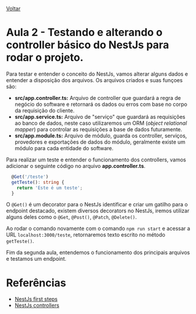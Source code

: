 [Voltar](../README.md)

# Aula 2 - Testando e alterando o controller básico do NestJs para rodar o projeto.

Para testar e entender o conceito do NestJs, vamos alterar alguns dados e entender a disposição dos arquivos. Os arquivos criados e suas funçoes são:

- **src/app.controller.ts:** Arquivo de controller que guardará a regra de negócio do software e retornará os dados ou erros com base no corpo da requisição do cliente.
- **src/app.service.ts:** Arquivo de "serviço" que guardará as requisições ao banco de dados, neste caso utilizaremos um ORM (_object relational mapper_) para controlar as requisições a base de dados futuramente.
- **src/app.module.ts:** Arquivo de módulo, guarda os controller, serviços, provedores e exportações de dados do módulo, geralmente existe um módulo para cada entidade do software.

Para realizar um teste e entender o funcionamento dos controllers, vamos adicionar o seguinte código no arquivo **app.controller.ts**.

```typescript
  @Get('/teste')
  getTeste(): string {
    return 'Este é um teste';
  }
```

O `@Get()` é um decorator para o NestJs identificar e criar um gatilho para o endpoint destacado, existem diversos decorators no NestJs, iremos utilizar alguns deles como o `@Get`, `@Post()`, `@Patch`, `@Delete()`.

Ao rodar o comando novamente com o comando `npm run start` e acessar a URL `localhost:3000/teste`, retornaremos  texto escrito no método `getTeste()`.

Fim da segunda aula, entendemos o funcionamento dos principais arquivos e testamos um endpoint.

# Referências
- [NestJs first steps](https://docs.nestjs.com/first-steps)
- [NestJs controllers](https://docs.nestjs.com/controllers)
